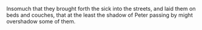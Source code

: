 Insomuch that they brought forth the sick into the streets, and laid them on beds and couches, that at the least the shadow of Peter passing by might overshadow some of them.
